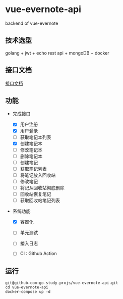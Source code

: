 # vue-evernote-api
backend of vue-evernote

## 技术选型

golang + jwt + echo rest api + mongoDB + docker

## 接口文档

[接口文档](https://github.com/go-study-projs/vue-evernote-api/wiki)

## 功能

- 完成接口

  - [x] 用户注册
  - [x]  用户登录
  - [ ] 获取笔记本列表
  - [x] 创建笔记本
  - [ ] 修改笔记本
  - [ ] 删除笔记本
  - [ ] 创建笔记
  - [ ] 获取笔记列表
  - [ ] 将笔记放入回收站
  - [ ] 修改笔记
  - [ ] 将记从回收站彻底删除
  - [ ] 回收站恢复笔记
  - [ ] 获取回收站笔记列表

- 系统功能

  - [x] 容器化	
  - [ ] 单元测试
  - [ ] 接入日志
  - [ ] CI : Github Action

  

## 运行

```shell
git@github.com:go-study-projs/vue-evernote-api.git
cd vue-evernote-api
docker-compose up -d
```

